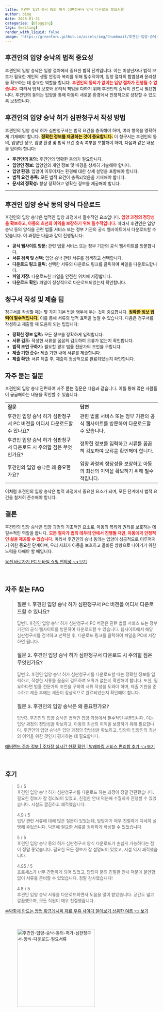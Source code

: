 ```yaml
---
title: 후견인 입양 승낙 동의 허가 심판청구서 양식 다운로드 필요서류
author: bing
date: 2025-01-31
categories: [Blogging]
tags: [writing]
render_with_liquid: false
image: 'https://greenforu.github.io/assets/img/thumbnail/후견인-입양-승낙-동의-허가-심판청구서-양식-다운로드-필요서류.webp'
---
```

<h2 id='후견인입양의중요성'>후견인의 입양 승낙의 법적 중요성</h2>

<p>후견인의 입양 승낙은 입양 절차에서 중요한 법적 단계입니다. 이는 미성년자나 법적 보호가 필요한 개인의 생활 안정과 복리를 위해 필수적이며, 입양 절차의 합법성과 윤리성을 확보하는 데 중요한 역할을 합니다. <b><span style="color: #ee2323;">후견인의 동의가 없이는 입양 절차가 진행될 수 없습니다.</span></b> 따라서 법적 보호와 윤리적 책임을 다하기 위해 후견인의 승낙이 반드시 필요합니다. 후견인의 동의는 입양을 통해 아동이 새로운 환경에서 안정적으로 성장할 수 있도록 보장합니다.</p>

<h2 id='입양승낙허가심판청구서작성방법'>후견인의 입양 승낙 허가 심판청구서 작성 방법</h2>

<p>후견인의 입양 승낙 허가 심판청구서는 법적 요건을 충족해야 하며, 여러 항목을 명확하게 기재해야 합니다. <b><span style="background-color: #ffe066;">정확한 정보를 제공하는 것이 중요합니다.</span></b> 이 청구서는 후견인의 동의, 입양인 정보, 입양 환경 및 법적 요건 충족 여부를 포함해야 하며, 다음과 같은 내용을 담아야 합니다:</p>

<ul>
    <li><b>후견인의 동의:</b> 후견인의 명확한 동의가 필요합니다.</li>
    <li><b>입양인 정보:</b> 입양인의 개인 정보 및 배경을 상세히 기술해야 합니다.</li>
    <li><b>입양 환경:</b> 입양이 이루어지는 환경에 대한 상세 설명을 포함해야 합니다.</li>
    <li><b>법적 요건 충족:</b> 모든 법적 요건이 충족되었음을 기재해야 합니다.</li>
    <li><b>문서의 정확성:</b> 항상 정확하고 명확한 정보를 제공해야 합니다.</li>
</ul>

<hr />

<h2 id='후견인입양승낙양식다운로드'>후견인 입양 승낙 동의 양식 다운로드</h2>

<p>후견인의 입양 승낙은 법적인 입양 과정에서 필수적인 요소입니다. <b><span style="color: #ee2323;">입양 과정의 정당성을 확보하고, 아동의 최선의 이익을 보장하기 위해 필수적입니다.</span></b> 따라서 후견인은 입양 승낙 동의 양식을 관련 법률 서비스 또는 정부 기관의 공식 웹사이트에서 다운로드할 수 있습니다. 이 과정은 다음과 같이 진행됩니다:</p>

<ul>
    <li><b>공식 웹사이트 방문:</b> 관련 법률 서비스 또는 정부 기관의 공식 웹사이트를 방문합니다.</li>
    <li><b>서류 검색 및 선택:</b> 입양 승낙 관련 서류를 검색하고 선택합니다.</li>
    <li><b>다운로드 링크 클릭:</b> 선택한 서류의 다운로드 링크를 클릭하여 파일을 다운로드합니다.</li>
    <li><b>파일 저장:</b> 다운로드한 파일을 안전한 위치에 저장합니다.</li>
    <li><b>다운로드 확인:</b> 파일이 정상적으로 다운로드되었는지 확인합니다.</li>
</ul>

<h2 id='청구서작성및제출팁'>청구서 작성 및 제출 팁</h2>

<p>청구서를 작성할 때는 몇 가지 기본 팁을 염두에 두는 것이 중요합니다. <b><span style="background-color: #ffe066;">정확한 정보 입력이 필수적입니다.</span></b> 이를 통해 서류의 법적 효력을 높일 수 있습니다. 다음은 청구서를 작성하고 제출할 때 도움이 되는 팁입니다:</p>

<ul>
    <li><b>정확한 정보 입력:</b> 모든 정보를 정확하게 입력합니다.</li>
    <li><b>서류 검토:</b> 작성한 서류를 꼼꼼히 검토하여 오류가 없는지 확인합니다.</li>
    <li><b>법적 조언 구하기:</b> 필요할 경우 법률 전문가의 조언을 구합니다.</li>
    <li><b>제출 기한 준수:</b> 제출 기한 내에 서류를 제출합니다.</li>
    <li><b>제출 확인:</b> 서류 제출 후, 제출이 정상적으로 완료되었는지 확인합니다.</li>
</ul>

<h2 id='자주묻는질문'>자주 묻는 질문</h2>

<p>후견인의 입양 승낙 관련하여 자주 묻는 질문은 다음과 같습니다. 이를 통해 많은 사람들이 궁금해하는 내용을 확인할 수 있습니다.</p>

<table>
    <tr>
        <td><b>질문</b></td>
        <td><b>답변</b></td>
    </tr>
    <tr>
        <td>후견인 입양 승낙 허가 심판청구서 PC 버전을 어디서 다운로드할 수 있나요?</td>
        <td>관련 법률 서비스 또는 정부 기관의 공식 웹사이트를 방문하여 다운로드할 수 있습니다.</td>
    </tr>
    <tr>
        <td>후견인 입양 승낙 허가 심판청구서 다운로드 시 주의할 점은 무엇인가요?</td>
        <td>정확한 정보를 입력하고 서류를 꼼꼼히 검토하여 오류를 확인해야 합니다.</td>
    </tr>
    <tr>
        <td>후견인의 입양 승낙은 왜 중요한가요?</td>
        <td>입양 과정의 정당성을 보장하고 아동의 최선의 이익을 확보하기 위해 필수적입니다.</td>
    </tr>
</table>

<p>이처럼 후견인의 입양 승낙은 법적 과정에서 중요한 요소가 되며, 모든 단계에서 법적 요건을 철저히 준수해야 합니다.</p>

<h2 id='결론'>결론</h2>

<p>후견인의 입양 승낙은 입양 과정의 기초적인 요소로, 아동의 복리와 권리를 보호하는 데 필수적인 역할을 합니다. <b><span style="color: #ee2323;">모든 절차가 법의 테두리 안에서 진행될 때만, 아동에게 안정적인 삶을 제공할 수 있습니다.</span></b> 따라서 후견인의 승낙 동의는 입양이 성공적으로 이루어지기 위한 중요한 단계이며, 우리 사회가 아동을 보호하고 올바른 방향으로 나아가기 위한 노력을 다해야 할 때입니다.</p>
<p><a class="click-button" title="옥션 바로가기 PC 모바일 쇼핑 편의성" href="https://greenforu.github.io/posts/%EC%98%A5%EC%85%98-%EB%B0%94%EB%A1%9C%EA%B0%80%EA%B8%B0-PC-%EB%AA%A8%EB%B0%94%EC%9D%BC-%EC%87%BC%ED%95%91-%ED%8E%B8%EC%9D%98%EC%84%B1/" rel="dofollow">옥션 바로가기 PC 모바일 쇼핑 편의성 👈 보기</a></p><br>
<h2 id='자주_찾는_FAQ'>자주 찾는 FAQ</h2>
<div itemscope="" itemtype="https://schema.org/FAQPage">
<blockquote>
<div itemscope="" itemprop="mainEntity" itemtype="https://schema.org/Question">
<h3 itemprop="name">질문 1. 후견인 입양 승낙 허가 심판청구서 PC 버전을 어디서 다운로드할 수 있나요?</h3>
<div itemscope="" itemprop="acceptedAnswer" itemtype="https://schema.org/Answer">
<span itemprop="text">
<p>답변1. 후견인 입양 승낙 허가 심판청구서 PC 버전은 관련 법률 서비스 또는 정부 기관의 공식 웹사이트를 방문하여 다운로드할 수 있습니다. 웹사이트에서 해당 심판청구서를 검색하고 선택한 후, 다운로드 링크를 클릭하여 파일을 PC에 저장하면 됩니다.</p>
</span>
</div>
</div>
<div itemscope="" itemprop="mainEntity" itemtype="https://schema.org/Question">
<h3 itemprop="name">질문 2. 후견인 입양 승낙 허가 심판청구서 다운로드 시 주의할 점은 무엇인가요?</h3>
<div itemscope="" itemprop="acceptedAnswer" itemtype="https://schema.org/Answer">
<span itemprop="text">
<p>답변 2. 후견인 입양 승낙 허가 심판청구서를 다운로드할 때는 정확한 정보를 입력하고, 작성한 서류를 꼼꼼히 검토하여 오류가 없는지 확인해야 합니다. 또한, 필요하다면 법률 전문가의 조언을 구하여 서류 작성을 도와야 하며, 제출 기한을 준수하고 제출 후에는 제출이 정상적으로 완료되었는지 확인해야 합니다.</p>
</span>
</div>
</div>
<div itemscope="" itemprop="mainEntity" itemtype="https://schema.org/Question">
<h3 itemprop="name">질문 3. 후견인의 입양 승낙은 왜 중요한가요?</h3>
<div itemscope="" itemprop="acceptedAnswer" itemtype="https://schema.org/Answer">
<span itemprop="text">
<p>답변3. 후견인의 입양 승낙은 법적인 입양 과정에서 필수적인 부분입니다. 이는 입양 과정의 정당성을 확보하고, 아동의 최선의 이익을 보장하기 위해 필요합니다. 후견인의 입양 승낙은 입양 과정의 합법성을 확보하고, 입양이 입양인의 최선의 이익을 위한 것인지 평가하는 데 필요합니다.</p>
</span>
</div>
</div>
</blockquote>
</div>
<p><a class="click-button" title="에버랜드 주차 정보 | 주차장 실시간 현황 확인 | 발레파킹 서비스 편리함 추가" href="https://greenforu.github.io/posts/%EC%97%90%EB%B2%84%EB%9E%9C%EB%93%9C-%EC%A3%BC%EC%B0%A8-%EC%A0%95%EB%B3%B4-%EC%A3%BC%EC%B0%A8%EC%9E%A5-%EC%8B%A4%EC%8B%9C%EA%B0%84-%ED%98%84%ED%99%A9-%ED%99%95%EC%9D%B8-%EB%B0%9C%EB%A0%88%ED%8C%8C%ED%82%B9-%EC%84%9C%EB%B9%84%EC%8A%A4-%ED%8E%B8%EB%A6%AC%ED%95%A8-%EC%B6%94%EA%B0%80/" rel="dofollow">에버랜드 주차 정보 | 주차장 실시간 현황 확인 | 발레파킹 서비스 편리함 추가 👈 보기</a></p><br>
<h2 id='후기'>후기</h2>
<div itemscope itemtype="https://schema.org/Product">
  <blockquote>
  <div itemprop="review" itemscope itemtype="https://schema.org/Review">
      <div itemprop="reviewRating" itemscope itemtype="https://schema.org/Rating"> <span itemprop="ratingValue">5</span> / <span itemprop="bestRating">5</span> </div>
      <span itemprop="reviewBody">후견인 입양 승낙 허가 심판청구서를 다운로드 하는 과정이 정말 간편했습니다. 필요한 정보가 잘 정리되어 있었고, 친절한 안내 덕분에 수월하게 진행할 수 있었습니다. 시설도 깔끔하고 쾌적했습니다.</span>
  </div>
  <br>
  <div itemprop="review" itemscope itemtype="https://schema.org/Review">
      <div itemprop="reviewRating" itemscope itemtype="https://schema.org/Rating"> <span itemprop="ratingValue">4.9</span> / <span itemprop="bestRating">5</span> </div>
      <span itemprop="reviewBody">입양 관련 서류에 대해 많은 질문이 있었는데, 담당자가 매우 친절하게 자세히 설명해 주었습니다. 덕분에 필요한 서류를 정확하게 작성할 수 있었습니다.</span>
  </div>
  <br>
  <div itemprop="review" itemscope itemtype="https://schema.org/Review">
      <div itemprop="reviewRating" itemscope itemtype="https://schema.org/Rating"> <span itemprop="ratingValue">5</span> / <span itemprop="bestRating">5</span> </div>
      <span itemprop="reviewBody">후견인 입양 승낙 동의 허가 심판청구서 양식 다운로드가 손쉽게 가능하다는 점이 정말 좋았습니다. 필요한 모든 정보가 잘 설명되어 있었고, 시설 역시 쾌적했습니다.</span>
  </div>
  <br>
  <div itemprop="review" itemscope itemtype="https://schema.org/Review">
      <div itemprop="reviewRating" itemscope itemtype="https://schema.org/Rating"> <span itemprop="ratingValue">4.95</span> / <span itemprop="bestRating">5</span> </div>
      <span itemprop="reviewBody">프로세스가 너무 간편하게 되어 있었고, 담당자 분의 친절한 안내 덕분에 불안함 없이 서류를 준비할 수 있었습니다. 정말 감사했습니다!</span>
  </div>
  <br>
  <div itemprop="review" itemscope itemtype="https://schema.org/Review">
      <div itemprop="reviewRating" itemscope itemtype="https://schema.org/Rating"> <span itemprop="ratingValue">4.8</span> / <span itemprop="bestRating">5</span> </div>
      <span itemprop="reviewBody">후견인 입양 승낙 서류를 다운로드하면서 도움을 많이 받았습니다. 공간도 넓고 깔끔했으며, 모든 직원이 매우 친절했습니다.</span>
  </div>
  </blockquote>
</div>
<p><a class="click-button" title="수박화채 만드는 방법 황금레시피 재료 우유 사이다 알아보기 상큼한 여름" href="https://greenforu.github.io/posts/%EC%88%98%EB%B0%95%ED%99%94%EC%B1%84-%EB%A7%8C%EB%93%9C%EB%8A%94-%EB%B0%A9%EB%B2%95-%ED%99%A9%EA%B8%88%EB%A0%88%EC%8B%9C%ED%94%BC-%EC%9E%AC%EB%A3%8C-%EC%9A%B0%EC%9C%A0-%EC%82%AC%EC%9D%B4%EB%8B%A4-%EC%95%8C%EC%95%84%EB%B3%B4%EA%B8%B0-%EC%83%81%ED%81%BC%ED%95%9C-%EC%97%AC%EB%A6%84/" rel="dofollow">수박화채 만드는 방법 황금레시피 재료 우유 사이다 알아보기 상큼한 여름 👈 보기</a></p><br>
<figure class="image"><img src="https://greenforu.github.io/assets/img/thumbnail/후견인-입양-승낙-동의-허가-심판청구서-양식-다운로드-필요서류.webp" alt="후견인-입양-승낙-동의-허가-심판청구서-양식-다운로드-필요서류" width="256" height="256"></figure>